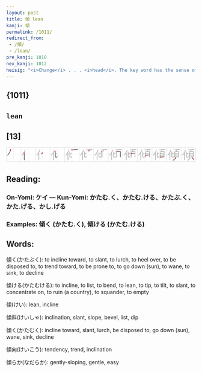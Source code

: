 ```yaml
---
layout: post
title: 傾 lean
kanji: 傾
permalink: /1011/
redirect_from:
 - /傾/
 - /lean/
pre_kanji: 1010
nex_kanji: 1012
heisig: "<i>Change</i> . . . <i>head</i>. The key word has the sense of <b>leaning</b> on or toward someone or something."
---
```


## {1011}

## `lean`

## [13]

<div class="stroke"><img src="../images/E582BE.png" /></div>

## Reading:

### On-Yomi: ケイ &mdash; Kun-Yomi: かたむ.く、かたむ.ける、かたぶ.く、かた.げる、かし.げる

### Examples: 傾く (かたむ.く), 傾ける (かたむ.ける)

## Words:

傾く(かたぶく): to incline toward, to slant, to lurch, to heel over, to be disposed to, to trend toward, to be prone to, to go down (sun), to wane, to sink, to decline

傾ける(かたむける): to incline, to list, to bend, to lean, to tip, to tilt, to slant, to concentrate on, to ruin (a country), to squander, to empty

傾(けい): lean, incline

傾斜(けいしゃ): inclination, slant, slope, bevel, list, dip

傾く(かたむく): incline toward, slant, lurch, be disposed to, go down (sun), wane, sink, decline

傾向(けいこう): tendency, trend, inclination

傾らか(なだらか): gently-sloping, gentle, easy
